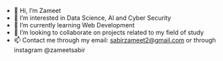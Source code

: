 - 👋 Hi, I’m Zameet
- 👀 I’m interested in Data Science, AI and Cyber Security
- 🌱 I’m currently learning Web Development
- 💞️ I’m looking to collaborate on projects related to my field of study
- 📫 Contact me through my email: sabirzameet2@gmail.com or through instagram @zameetsabir

<!---
zamsabir2002/zamsabir2002 is a ✨ special ✨ repository because its `README.md` (this file) appears on your GitHub profile.
You can click the Preview link to take a look at your changes.
--->
